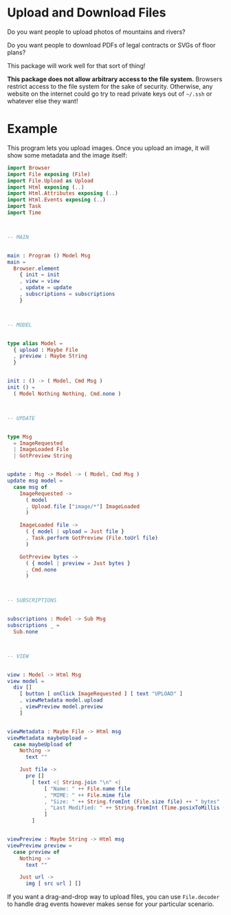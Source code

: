 # Upload and Download Files

Do you want people to upload photos of mountains and rivers?

Do you want people to download PDFs of legal contracts or SVGs of floor plans?

This package will work well for that sort of thing!

**This package does not allow arbitrary access to the file system.** Browsers restrict access to the file system for the sake of security. Otherwise, any website on the internet could go try to read private keys out of `~/.ssh` or whatever else they want!


# Example

This program lets you upload images. Once you upload an image, it will show some metadata and the image itself:

```elm
import Browser
import File exposing (File)
import File.Upload as Upload
import Html exposing (..)
import Html.Attributes exposing (..)
import Html.Events exposing (..)
import Task
import Time



-- MAIN


main : Program () Model Msg
main =
  Browser.element
    { init = init
    , view = view
    , update = update
    , subscriptions = subscriptions
    }



-- MODEL


type alias Model =
  { upload : Maybe File
  , preview : Maybe String
  }


init : () -> ( Model, Cmd Msg )
init () =
  ( Model Nothing Nothing, Cmd.none )



-- UPDATE


type Msg
  = ImageRequested
  | ImageLoaded File
  | GotPreview String


update : Msg -> Model -> ( Model, Cmd Msg )
update msg model =
  case msg of
    ImageRequested ->
      ( model
      , Upload.file ["image/*"] ImageLoaded
      )

    ImageLoaded file ->
      ( { model | upload = Just file }
      , Task.perform GotPreview (File.toUrl file)
      )

    GotPreview bytes ->
      ( { model | preview = Just bytes }
      , Cmd.none
      )



-- SUBSCRIPTIONS


subscriptions : Model -> Sub Msg
subscriptions _ =
  Sub.none



-- VIEW


view : Model -> Html Msg
view model =
  div []
    [ button [ onClick ImageRequested ] [ text "UPLOAD" ]
    , viewMetadata model.upload
    , viewPreview model.preview
    ]


viewMetadata : Maybe File -> Html msg
viewMetadata maybeUpload =
  case maybeUpload of
    Nothing ->
      text ""

    Just file ->
      pre []
        [ text <| String.join "\n" <|
            [ "Name: " ++ File.name file
            , "MIME: " ++ File.mime file
            , "Size: " ++ String.fromInt (File.size file) ++ " bytes"
            , "Last Modified: " ++ String.fromInt (Time.posixToMillis (File.lastModified file))
            ]
        ]


viewPreview : Maybe String -> Html msg
viewPreview preview =
  case preview of
    Nothing ->
      text ""

    Just url ->
      img [ src url ] []
```

If you want a drag-and-drop way to upload files, you can use `File.decoder` to handle drag events however makes sense for your particular scenario.
